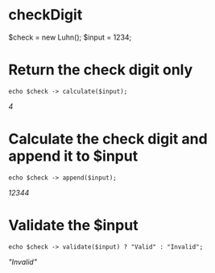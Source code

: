 # checkDigit

$check = new Luhn();
$input = 1234;

# Return the check digit only
```
echo $check -> calculate($input);
```
*4*

# Calculate the check digit and append it to $input
```
echo $check -> append($input);
```
*12344*

# Validate the $input
```
echo $check -> validate($input) ? "Valid" : "Invalid";
```
*"Invalid"*
